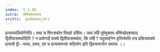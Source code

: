 ```yaml
---
index:  5.1.65
sutra:  शीर्षच्छेदाद्यच्च
vritti:  padamanjari
---
```


प्रत्ययसन्नियोगेनेति। तथा च शिरःशब्देन विग्रहो दर्शितः। कथं तर्हि पूर्वमुक्तम्-शीर्षच्छेदशब्दाद् द्वितीयासमर्थादिति ? न प्रयोगार्हे वाक्ये द्वितीयासमर्थता, किं तर्हि ? यदुपमर्द्दनेन वृत्तिर्भवति तत्र प्रकियावक्ये प्रत्ययौ द्वौ--यच्च, ठक्च, एवं च प्रत्ययामभ्यां सन्नियोग इति द्विवचनान्तेन समासः ।। 	

